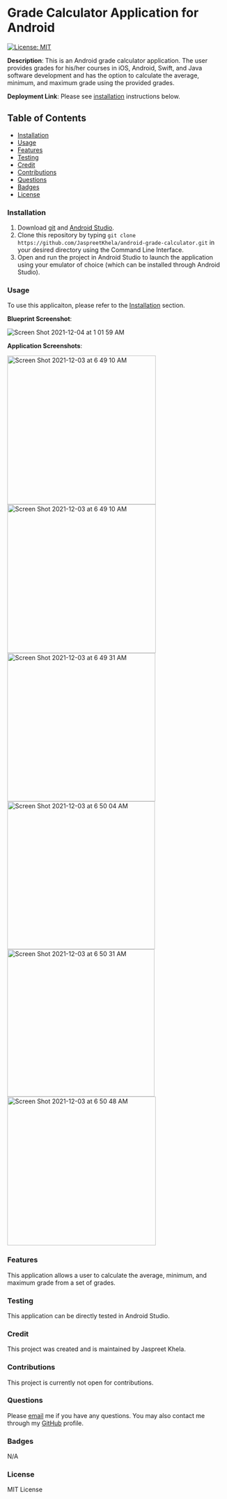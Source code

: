 # Grade Calculator Application for Android
[![License: MIT](https://img.shields.io/badge/License-MIT-yellow.svg)](https://opensource.org/licenses/MIT)

**Description**: This is an Android grade calculator application. The user provides grades for his/her courses in iOS, Android, Swift, and Java software development and has the option to calculate the average, minimum, and maximum grade using the provided grades.

**Deployment Link**: Please see [installation](#installation) instructions below.

## Table of Contents
* [Installation](#installation)
* [Usage](#usage)
* [Features](#features)
* [Testing](#testing)
* [Credit](#credit)
* [Contributions](#contributions)
* [Questions](#questions)
* [Badges](#badges)
* [License](#license)

### Installation
1. Download [git](https://git-scm.com/downloads) and [Android Studio](https://developer.android.com/studio).
2. Clone this repository by typing `git clone https://github.com/JaspreetKhela/android-grade-calculator.git` in your desired directory using the Command Line Interface.
3. Open and run the project in Android Studio to launch the application using your emulator of choice (which can be installed through Android Studio).

### Usage
To use this applicaiton, please refer to the [Installation](#installation) section.

**Blueprint Screenshot**:

![Screen Shot 2021-12-04 at 1 01 59 AM](https://user-images.githubusercontent.com/80941606/144699519-4af0e613-9462-4e15-99f6-c12051aebdea.png)

**Application Screenshots**:

<img width="341" alt="Screen Shot 2021-12-03 at 6 49 10 AM" src="https://user-images.githubusercontent.com/80941606/144598154-fe869d31-3f3a-4842-9622-ab2cfd17bb86.png">
<img width="341" alt="Screen Shot 2021-12-03 at 6 49 10 AM" src="https://user-images.githubusercontent.com/80941606/144598154-fe869d31-3f3a-4842-9622-ab2cfd17bb86.png">
<img width="340" alt="Screen Shot 2021-12-03 at 6 49 31 AM" src="https://user-images.githubusercontent.com/80941606/144598169-f06e2b81-93b1-44bb-94dd-945d43bdc674.png">
<img width="339" alt="Screen Shot 2021-12-03 at 6 50 04 AM" src="https://user-images.githubusercontent.com/80941606/144598177-9d6330fa-07e0-4a23-8b33-659ccee1cbd6.png">
<img width="338" alt="Screen Shot 2021-12-03 at 6 50 31 AM" src="https://user-images.githubusercontent.com/80941606/144598191-b27cdda6-4f36-455f-9ec9-750b4bfb0c95.png">
<img width="341" alt="Screen Shot 2021-12-03 at 6 50 48 AM" src="https://user-images.githubusercontent.com/80941606/144598198-803431ea-b87e-44af-aec6-ba8118836cba.png">

### Features
This application allows a user to calculate the average, minimum, and maximum grade from a set of grades.

### Testing
This application can be directly tested in Android Studio.

### Credit
This project was created and is maintained by Jaspreet Khela.

### Contributions
This project is currently not open for contributions.

### Questions
Please [email](jaspreet.khela@gmail.com) me if you have any questions.
You may also contact me through my [GitHub](https://github.com/JaspreetKhela) profile. 

### Badges
N/A

### License
MIT License
